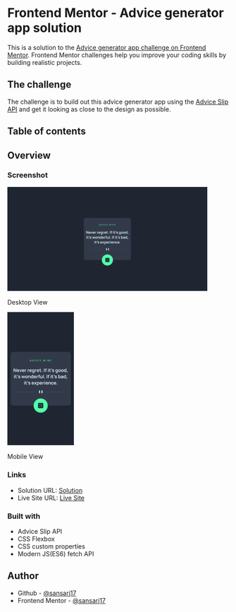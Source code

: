 # Frontend Mentor - Advice generator app solution

This is a solution to the [Advice generator app challenge on Frontend Mentor](https://www.frontendmentor.io/challenges/advice-generator-app-QdUG-13db). Frontend Mentor challenges help you improve your coding skills by building realistic projects.

## The challenge

The challenge is to build out this advice generator app using the [Advice Slip API](https://api.adviceslip.com) and get it looking as close to the design as possible.

## Table of contents

## Overview

### Screenshot

<img src="./images/sol-desktop.png" alt="Mobile Preview" style="width:90%;"/>

Desktop View

<img src="./images/sol-mobile.png" alt="Mobile Preview" style="width:30%;"/>

Mobile View

### Links

- Solution URL: [Solution](https://www.frontendmentor.io/solutions/faq-accordion-card-ZRNKpuudS)
- Live Site URL: [Live Site](https://sansarj17.github.io/FM-AdviceGenerator/)

### Built with

- Advice Slip API
- CSS Flexbox
- CSS custom properties
- Modern JS(ES6) fetch API

## Author

- Github - [@sansarj17](https://github.com/sansarj17/)
- Frontend Mentor - [@sansarj17](https://www.frontendmentor.io/profile/sansarj17)
